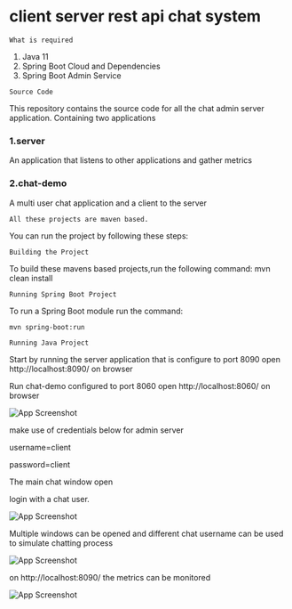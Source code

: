 # client server rest api chat system

```What is required```
1. Java 11
2. Spring Boot Cloud and Dependencies
3. Spring Boot Admin Service


```Source Code```

This repository contains the source code for all the chat admin server application. Containing two applications


### 1.server

An application that listens to other applications and gather metrics 


### 2.chat-demo

A multi user chat application and a client to the server  



```All these projects are maven based.```

You can run the project by following these steps:

```Building the Project```

To build these mavens based projects,run the following command: mvn clean install

```Running Spring Boot Project```

To run a Spring Boot module run the command: 

``mvn spring-boot:run`` 

``Running Java Project``

Start by running the server application that is configure to port 8090
open http://localhost:8090/ on browser


Run chat-demo configured to port 8060
open http://localhost:8060/ on browser


![App Screenshot](login.png)


make use of credentials below for admin server

username=client

password=client



The main chat window open 

login with a chat user.

![App Screenshot](index.png)

Multiple windows can be opened and different chat username can be used to simulate chatting process

![App Screenshot](chat.png)

on http://localhost:8090/ the metrics can be monitored

![App Screenshot](adminMonitor.png)



